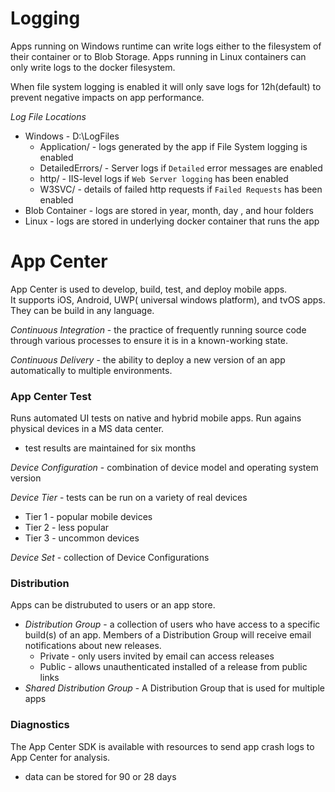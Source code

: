 # Logging

Apps running on Windows runtime can write logs either to the filesystem of their container or to Blob Storage. Apps running in Linux containers can only write logs to the docker filesystem.  

When file system logging is enabled it will only save logs for 12h(default) to prevent negative impacts on app performance.  

*Log File Locations*
- Windows - D:\LogFiles
    - Application/ - logs generated by the app if File System logging is enabled
    - DetailedErrors/ - Server logs if `Detailed` error messages are enabled
    - http/ - IIS-level logs if `Web Server logging` has been enabled
    - W3SVC<number>/ - details of failed http requests if `Failed Requests` has been enabled
- Blob Container - logs are stored in year, month, day , and hour folders
- Linux - logs are stored in underlying docker container that runs the app

# App Center
App Center is used to develop, build, test, and deploy mobile apps.  
It supports iOS, Android, UWP( universal windows platform), and tvOS apps. They  can be build in any language.

*Continuous Integration* - the practice of frequently running source code through various processes to ensure it is in a known-working state.

*Continuous Delivery* - the ability to deploy a new version of an app automatically to multiple environments.

### App Center Test
Runs automated UI tests on native and hybrid mobile apps. Run agains physical devices in a MS data center.  
- test results are maintained for six months

*Device Configuration* - combination of device model and operating system version  

*Device Tier* - tests can be run on a variety of real devices
- Tier 1 - popular mobile devices
- Tier 2 - less popular
- Tier 3 - uncommon devices


*Device Set* - collection of Device Configurations  

### Distribution
Apps can be distrubuted to users or an app store.
- *Distribution Group* - a collection of users who have access to a specific build(s) of an app. Members of a Distribution Group will receive email notifications about new releases.
    - Private - only users invited by email can access releases
    - Public - allows unauthenticated installed of a release from public links
- *Shared Distribution Group* - A Distribution Group that is used for multiple apps

### Diagnostics
The App Center SDK is available with resources to send app crash logs to App Center for analysis.  
- data can be stored for 90 or 28 days






